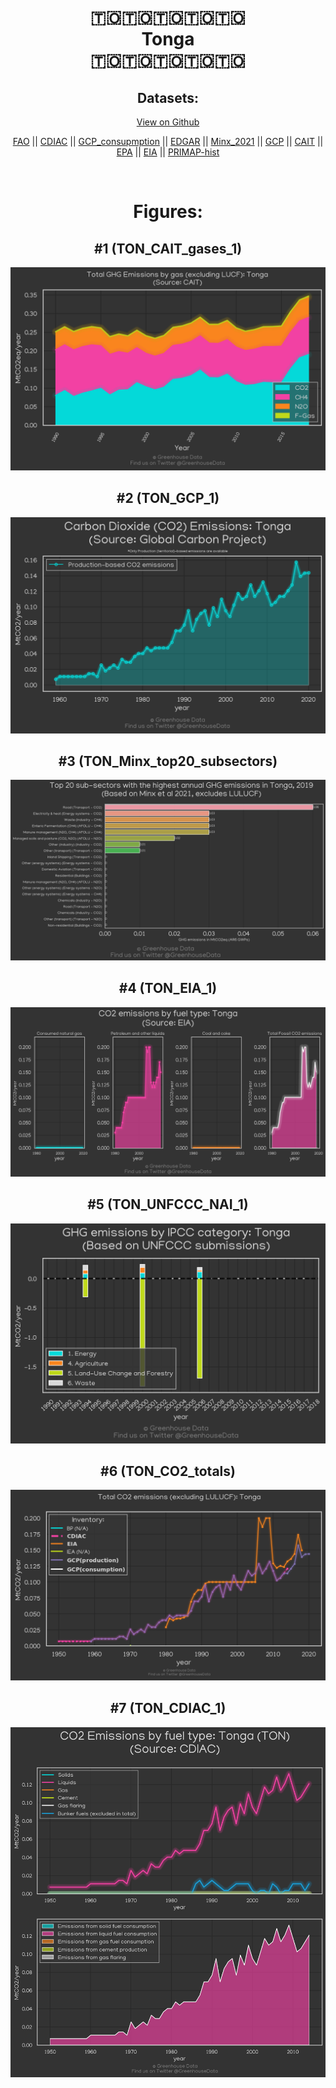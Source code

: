 
<center>
<h1 align="center">
🇹🇴🇹🇴🇹🇴🇹🇴🇹🇴
<br>
Tonga
<br>
🇹🇴🇹🇴🇹🇴🇹🇴🇹🇴
</h1>
<h2>Datasets:</h2>
<p><a href="https://github.com/dquintani/GreenhouseData/tree/master/country_data/TON_Tonga/data">View on Github</a>
<br></p><p><a href="data/TON_FAO.csv">FAO</a> || <a href="data/TON_CDIAC.csv">CDIAC</a> || <a href="data/TON_GCP_consupmption.csv">GCP_consupmption</a> || <a href="data/TON_EDGAR.csv">EDGAR</a> || <a href="data/TON_Minx_2021.csv">Minx_2021</a> || <a href="data/TON_GCP.csv">GCP</a> || <a href="data/TON_CAIT.csv">CAIT</a> || <a href="data/TON_EPA.csv">EPA</a> || <a href="data/TON_EIA.csv">EIA</a> || <a href="data/TON_PRIMAP-hist.csv">PRIMAP-hist</a></p><p><br></p>
<h1>Figures:</h1><h2>#1 (TON_CAIT_gases_1)</h2>
<p><img alt="" src="figures/TON_CAIT_gases_1.png" /></p><h2>#2 (TON_GCP_1)</h2>
<p><img alt="" src="figures/TON_GCP_1.png" /></p><h2>#3 (TON_Minx_top20_subsectors)</h2>
<p><img alt="" src="figures/TON_Minx_top20_subsectors.png" /></p><h2>#4 (TON_EIA_1)</h2>
<p><img alt="" src="figures/TON_EIA_1.png" /></p><h2>#5 (TON_UNFCCC_NAI_1)</h2>
<p><img alt="" src="figures/TON_UNFCCC_NAI_1.png" /></p><h2>#6 (TON_CO2_totals)</h2>
<p><img alt="" src="figures/TON_CO2_totals.png" /></p><h2>#7 (TON_CDIAC_1)</h2>
<p><img alt="" src="figures/TON_CDIAC_1.png" /></p>